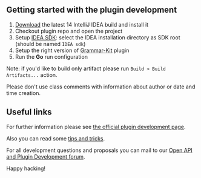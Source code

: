 ## Getting started with the plugin development
1. [Download](http://www.jetbrains.com/idea/download/) the latest 14 IntelliJ IDEA build and install it
2. Checkout plugin repo and open the project
3. Setup [IDEA SDK](http://confluence.jetbrains.net/display/IDEADEV/Getting+Started+with+Plugin+Development#GettingStartedwithPluginDevelopment-anchor2):
select the IDEA installation directory as SDK root (should be named ```IDEA sdk```)
4. Setup the right version of [Grammar-Kit](README.md#grammar-kit) plugin
5. Run the **Go** run configuration

Note: if you'd like to build only artifact please run ```Build > Build Artifacts...``` action.

Please don't use class comments with information about author or date and time creation.

Useful links
--

For further information please see [the official plugin development page](http://confluence.jetbrains.net/display/IDEADEV/PluginDevelopment).

Also you can read some [tips and tricks](http://tomaszdziurko.pl/2011/09/developing-plugin-intellij-idea-some-tips-and-links/).

For all development questions and proposals you can mail to our [Open API and Plugin Development forum](https://devnet.jetbrains.com/community/idea/open_api_and_plugin_development).

Happy hacking!
